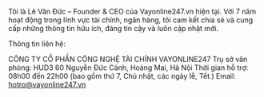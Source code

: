 Tôi là Lê Văn Đức – Founder & CEO của Vayonline247.vn hiện tại. Với 7 năm hoạt động trong lĩnh vực tài chính, ngân hàng, tôi cam kết chia sẻ và cung cấp những thông tin hữu ích, đáng tin cậy và luôn cập nhật mới.

Thông tin liên hệ:

CÔNG TY CỔ PHẦN CÔNG NGHỆ TÀI CHÍNH VAYONLINE247
Trụ sở văn phòng: HUD3 60 Nguyễn Đức Cảnh, Hoàng Mai, Hà Nội
Thời gian hỗ trợ: 08h00 đến 22h00 (bao gồm thứ 7, Chủ nhật, các ngày lễ, Tết.)
Email: hotro@vayonline247.vn
